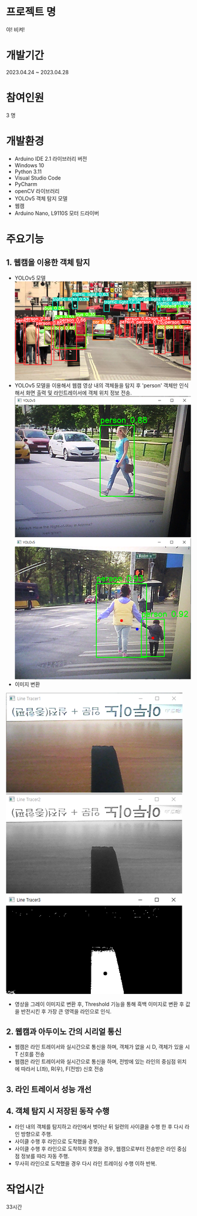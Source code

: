 # 프로젝트 명
야! 비켜!

# 개발기간
2023.04.24 ~ 2023.04.28

# 참여인원
3 명

# 개발환경
- Arduino IDE 2.1 라이브러리 버전
- Windows 10
- Python 3.11
- Visual Studio Code
- PyCharm
- openCV 라이브러리
- YOLOv5 객체 탐지 모델
- 웹캠
- Arduino Nano, L9110S 모터 드라이버

# 주요기능
## 1. 웹캠을 이용한 객체 탐지
- YOLOv5 모델
![a0](/img/a0.png)
- YOLOv5 모델을 이용해서 웹캠 영상 내의 객체들을 탐지 후 'person' 객체만 인식해서 화면 출력 및 라인트레이서에 객체 위치 정보 전송.
![a1](/img/a1.png)
![a2](/img/a2.png)
- 이미지 변환

![b1](/img/b1.png)
![b2](/img/b2.png)
![b3](/img/b3.png)
- 영상을 그레이 이미지로 변환 후, Threshold 기능을 통해 흑백 이미지로 변환 후 값을 반전시킨 후 가장 큰 영역을 라인으로 인식.
## 2. 웹캠과 아두이노 간의 시리얼 통신
- 웹캠은 라인 트레이서와 실시간으로 통신을 하며, 객체가 없을 시 D, 객체가 있을 시 T 신호를 전송
- 웹캠은 라인 트레이서와 실시간으로 통신을 하며, 전방에 있는 라인의 중심점 위치에 따라서 L(좌), R(우), F(전방) 신호 전송
## 3. 라인 트레이서 성능 개선

## 4. 객체 탐지 시 저장된 동작 수행
- 라인 내의 객체를 탐지하고 라인에서 벗어난 뒤 일련의 사이클을 수행 한 후 다시 라인 방향으로 주행.
- 사이클 수행 후 라인으로 도착했을 경우,  
- 사이클 수행 후 라인으로 도착하지 못했을 경우, 웹캠으로부터 전송받은 라인 중심점 정보를 따라 자동 주행.
- 무사히 라인으로 도착했을 경우 다시 라인 트레이싱 수행 이하 반복.

# 작업시간
33시간
